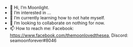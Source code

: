 - 👋 Hi, I’m Moonlight.
- 👀 I’m interested in ...
- 🌱 I’m currently learning how to not hate myself.
- 💞️ I’m looking to collaborate on nothing for now.
- 📫 How to reach me: Facebook: https://www.facebook.com/themoonlovedthesea, Discord: seamoonforever#8046

<!---
LunarSongy49/LunarSongy49 is a ✨ special ✨ repository because its `README.md` (this file) appears on your GitHub profile.
You can click the Preview link to take a look at your changes.
--->
